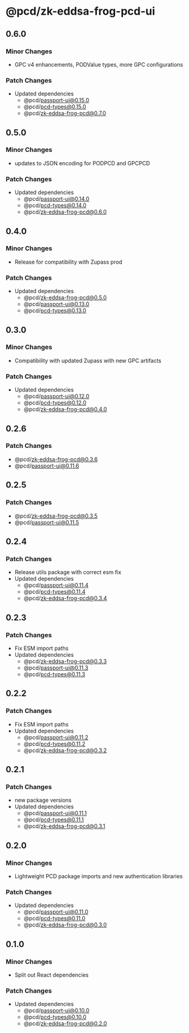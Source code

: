 # @pcd/zk-eddsa-frog-pcd-ui

## 0.6.0

### Minor Changes

- GPC v4 enhancements, PODValue types, more GPC configurations

### Patch Changes

- Updated dependencies
  - @pcd/passport-ui@0.15.0
  - @pcd/pcd-types@0.15.0
  - @pcd/zk-eddsa-frog-pcd@0.7.0

## 0.5.0

### Minor Changes

- updates to JSON encoding for PODPCD and GPCPCD

### Patch Changes

- Updated dependencies
  - @pcd/passport-ui@0.14.0
  - @pcd/pcd-types@0.14.0
  - @pcd/zk-eddsa-frog-pcd@0.6.0

## 0.4.0

### Minor Changes

- Release for compatibility with Zupass prod

### Patch Changes

- Updated dependencies
  - @pcd/zk-eddsa-frog-pcd@0.5.0
  - @pcd/passport-ui@0.13.0
  - @pcd/pcd-types@0.13.0

## 0.3.0

### Minor Changes

- Compatibility with updated Zupass with new GPC artifacts

### Patch Changes

- Updated dependencies
  - @pcd/passport-ui@0.12.0
  - @pcd/pcd-types@0.12.0
  - @pcd/zk-eddsa-frog-pcd@0.4.0

## 0.2.6

### Patch Changes

- @pcd/zk-eddsa-frog-pcd@0.3.6
- @pcd/passport-ui@0.11.6

## 0.2.5

### Patch Changes

- @pcd/zk-eddsa-frog-pcd@0.3.5
- @pcd/passport-ui@0.11.5

## 0.2.4

### Patch Changes

- Release utils package with correct esm fix
- Updated dependencies
  - @pcd/passport-ui@0.11.4
  - @pcd/pcd-types@0.11.4
  - @pcd/zk-eddsa-frog-pcd@0.3.4

## 0.2.3

### Patch Changes

- Fix ESM import paths
- Updated dependencies
  - @pcd/zk-eddsa-frog-pcd@0.3.3
  - @pcd/passport-ui@0.11.3
  - @pcd/pcd-types@0.11.3

## 0.2.2

### Patch Changes

- Fix ESM import paths
- Updated dependencies
  - @pcd/passport-ui@0.11.2
  - @pcd/pcd-types@0.11.2
  - @pcd/zk-eddsa-frog-pcd@0.3.2

## 0.2.1

### Patch Changes

- new package versions
- Updated dependencies
  - @pcd/passport-ui@0.11.1
  - @pcd/pcd-types@0.11.1
  - @pcd/zk-eddsa-frog-pcd@0.3.1

## 0.2.0

### Minor Changes

- Lightweight PCD package imports and new authentication libraries

### Patch Changes

- Updated dependencies
  - @pcd/passport-ui@0.11.0
  - @pcd/pcd-types@0.11.0
  - @pcd/zk-eddsa-frog-pcd@0.3.0

## 0.1.0

### Minor Changes

- Split out React dependencies

### Patch Changes

- Updated dependencies
  - @pcd/passport-ui@0.10.0
  - @pcd/pcd-types@0.10.0
  - @pcd/zk-eddsa-frog-pcd@0.2.0
